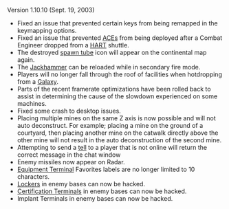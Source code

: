 Version 1.10.10 (Sept. 19, 2003)

- Fixed an issue that prevented certain keys from being remapped in
  the keymapping options.
- Fixed an issue that prevented [ACEs](../weapons/Adaptive_Construction_Engine.md) from being
  deployed after a Combat Engineer dropped from a
  [HART](HART.md) shuttle.
- The destroyed [spawn tube](spawn_tube.md) icon will appear
  on the continental map again.
- The [Jackhammer](Jackhammer.md) can be reloaded while in
  secondary fire mode.
- Players will no longer fall through the roof of facilities when
  hotdropping from a [Galaxy](Galaxy.md).
- Parts of the recent framerate optimizations have been rolled back to
  assist in determining the cause of the slowdown experienced on some
  machines.
- Fixed some crash to desktop issues.
- Placing multiple mines on the same Z axis is now possible and will
  not auto deconstruct. For example; placing a mine on the ground of a
  courtyard, then placing another mine on the catwalk directly above
  the other mine will not result in the auto deconstruction of the
  second mine.
- Attempting to send a [tell](../commands/Tell.md) to a player that is not
  online will return the correct message in the chat window
- Enemy missiles now appear on Radar.
- [Equipment Terminal](Equipment_Terminal.md) Favorites labels
  are no longer limited to 10 characters.
- [Lockers](Lockers.md) in enemy bases can now be hacked.
- [Certification Terminals](Certification_Terminals.md) in
  enemy bases can now be hacked.
- Implant Terminals in enemy bases can now be hacked.

<!--[category:Patches](category:Patches.md)-->

